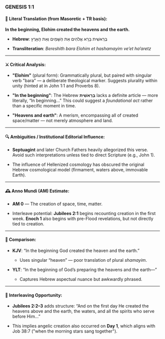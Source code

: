 ### **GENESIS 1:1**

#### 📜 Literal Translation (from Masoretic + TR basis):

**In the beginning, Elohim created the heavens and the earth.**

- **Hebrew**: בְּרֵאשִׁית בָּרָא אֱלֹהִים אֵת הַשָּׁמַיִם וְאֵת הָאָרֶץ
    
- **Transliteration**: _Bereshith bara Elohim et hashamayim ve’et ha’aretz_
    

---

#### ⚔️ Critical Analysis:

- **"Elohim"** (plural form): Grammatically plural, but paired with singular verb "bara" — a deliberate theological marker. Suggests plurality within unity (hinted at in John 1:1 and Proverbs 8).
    
- **"In the beginning"**: The Hebrew **בְּרֵאשִׁית** lacks a definite article — more literally, “In beginning…” This could suggest a _foundational act_ rather than a specific moment in time.
    
- **"Heavens and earth"**: A merism, encompassing all of created space/matter — not merely atmosphere and land.
    

---

#### 🔍 Ambiguities / Institutional Editorial Influence:

- **Septuagint** and later Church Fathers heavily allegorized this verse. Avoid such interpretations unless tied to direct Scripture (e.g., John 1).
    
- The influence of Hellenized cosmology has obscured the original Hebrew cosmological model (firmament, waters above, immovable Earth).
    

---

#### 🕰️ Anno Mundi (AM) Estimate:

- **AM 0** — The creation of space, time, matter.
    
- Interleave potential: **Jubilees 2:1** begins recounting creation in the first week. **Enoch 1** also begins with pre-Flood revelations, but not directly tied to creation.
    

---

#### 📖 Comparison:

- **KJV**: “In the beginning God created the heaven and the earth.”
    
    - Uses singular “heaven” — poor translation of plural _shamayim_.
        
- **YLT**: “In the beginning of God’s preparing the heavens and the earth—”
    
    - Captures Hebrew aspectual nuance but awkwardly phrased.
        

---

#### 🔗 Interleaving Opportunity:

- **Jubilees 2:2–3** adds structure: “And on the first day He created the heavens above and the earth, the waters, and all the spirits who serve before Him...”
    
- This implies angelic creation also occurred on **Day 1**, which aligns with Job 38:7 ("when the morning stars sang together").